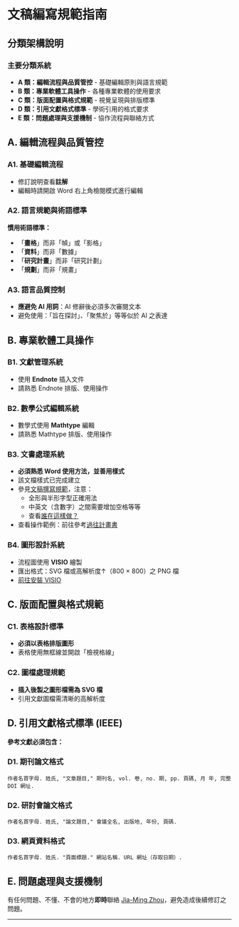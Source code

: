 # 文稿編寫規範指南

## 分類架構說明

### 主要分類系統
- **A 類：編輯流程與品質管控** - 基礎編輯原則與語言規範
- **B 類：專業軟體工具操作** - 各種專業軟體的使用要求
- **C 類：版面配置與格式規範** - 視覺呈現與排版標準
- **D 類：引用文獻格式標準** - 學術引用的格式要求
- **E 類：問題處理與支援機制** - 協作流程與聯絡方式

## A. 編輯流程與品質管控

### A1. 基礎編輯流程
- 修訂說明查看**註解**
- 編輯時請開啟 Word 右上角檢閱模式進行編輯

### A2. 語言規範與術語標準
**慣用術語標準：**
- 「**畫格**」而非「幀」或「影格」
- 「**資料**」而非「數據」  
- 「**研究計畫**」而非「研究計劃」
- 「**規劃**」而非「規畫」

### A3. 語言品質控制
- **應避免 AI 用詞**：AI 修辭後必須多次審閱文本
- 避免使用：「旨在探討」、「聚焦於」等等似於 AI 之表達

## B. 專業軟體工具操作

### B1. 文獻管理系統
- 使用 **Endnote** 插入文件
- 請熟悉 Endnote 排版、使用操作

### B2. 數學公式編輯系統
- 數學式使用 **Mathtype** 編輯
- 請熟悉 Mathtype 排版、使用操作

### B3. 文書處理系統
- **必須熟悉 Word 使用方法，並善用樣式**
- 該文檔樣式已完成建立
- 參見[文稿撰寫規範](https://github.com/sparanoid/chinese-copywriting-guidelines/blob/master/README.md)，注意：
  - 全形與半形字型正確用法
  - 中英文（含數字）之間需要增加空格等等
  - 查看[誰在這樣做？](https://github.com/sparanoid/chinese-copywriting-guidelines?tab=readme-ov-file#%E8%AA%B0%E5%9C%A8%E9%80%99%E6%A8%A3%E5%81%9A)
- 查看操作範例：前往參考[過往計畫書](https://docs.jmprohub.com/%E9%81%8E%E5%BE%80%E8%A8%88%E7%95%AB%E6%92%B0%E5%AF%AB%E6%96%87%E6%AA%94/%E5%9C%8B%E7%A7%91%E6%9C%83%E5%AE%9A%E7%A8%BF.pdf)

### B4. 圖形設計系統
- 流程圖使用 **VISIO** 繪製
- 匯出格式：SVG 檔或高解析度↑（800 × 800）之 PNG 檔
- [前往安裝 VISIO](https://github.com/felimet/officeLTSCpro2024.git)

## C. 版面配置與格式規範

### C1. 表格設計標準
- **必須以表格排版圖形**
- 表格使用無框線並開啟「檢視格線」

### C2. 圖檔處理規範
- **插入後製之圖形檔需為 SVG 檔**
- 引用文獻圖檔需清晰的高解析度

## D. 引用文獻格式標準 (IEEE)

**參考文獻必須包含：**

### D1. 期刊論文格式
```
作者名首字母. 姓氏, "文章題目," 期刊名, vol. 卷, no. 期, pp. 頁碼, 月 年, 完整 DOI 網址.
```

### D2. 研討會論文格式  
```
作者名首字母. 姓氏, "論文題目," 會議全名, 出版地, 年份, 頁碼.
```

### D3. 網頁資料格式
```
作者名首字母. 姓氏. "頁面標題." 網站名稱. URL 網址（存取日期）.
```

## E. 問題處理與支援機制

有任何問題、不懂、不會的地方**即時**聯絡 [Jia-Ming Zhou](mailto:felimet.jia.ming@gmail.com)，避免造成後續修訂之問題。

---

